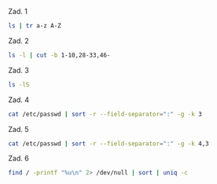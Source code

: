 Zad. 1
```sh
ls | tr a-z A-Z
```

Zad. 2
```sh
ls -l | cut -b 1-10,28-33,46-
```

Zad. 3
```sh
ls -lS
```

Zad. 4
```sh
cat /etc/passwd | sort -r --field-separator=":" -g -k 3
```

Zad. 5
```sh
cat /etc/passwd | sort -r --field-separator=":" -g -k 4,3
```

Zad. 6
```sh
find / -printf "%u\n" 2> /dev/null | sort | uniq -c
```
